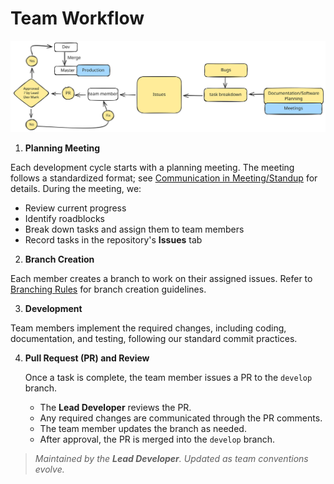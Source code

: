 # Team Workflow

![Workflow Diagram](assets/team-workflow.svg)

1. **Planning Meeting**

Each development cycle starts with a planning meeting. The meeting follows a standardized format; see [Communication in Meeting/Standup](communication/Standup) for details. During the meeting, we:
   - Review current progress
   - Identify roadblocks
   - Break down tasks and assign them to team members
   - Record tasks in the repository's **Issues** tab

2. **Branch Creation**

Each member creates a branch to work on their assigned issues. Refer to [Branching Rules](branching/branch-creation) for branch creation guidelines.

3. **Development**

Team members implement the required changes, including coding, documentation, and testing, following our standard commit practices.

4. **Pull Request (PR) and Review**

   Once a task is complete, the team member issues a PR to the `develop` branch.
   - The **Lead Developer** reviews the PR.
   - Any required changes are communicated through the PR comments.
   - The team member updates the branch as needed.
   - After approval, the PR is merged into the `develop` branch.

> _Maintained by the **Lead Developer**. Updated as team conventions evolve._
